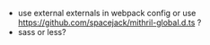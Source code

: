 * use external externals in webpack config or use https://github.com/spacejack/mithril-global.d.ts ?
* sass or less?
